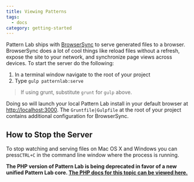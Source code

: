 ```yaml
---
title: Viewing Patterns
tags:
  - docs
category: getting-started
---
```


Pattern Lab ships with [BrowserSync](https://www.browsersync.io/) to serve generated files to a browser. BrowserSync does a lot of cool things like reload files without a refresh, expose the site to your network, and synchronize page views across devices. To start the server do the following:

1. In a terminal window navigate to the root of your project
2. Type `gulp patternlab:serve`

> If using grunt, substitute `grunt` for `gulp` above.

Doing so will launch your local Pattern Lab install in your default browser at <a href="http://localhost:3000">http://localhost:3000</a>. The `Gruntfile|Gulpfile` at the root of your project contains additional configuration for BrowserSync.

## How to Stop the Server

To stop watching and serving files on Mac OS X and Windows you can press`CTRL+C` in the command line window where the process is running.

<strong>The PHP version of Pattern Lab is being deprecated in favor of a new unified Pattern Lab core. <a href='./php/viewing-patterns'>The PHP docs for this topic can be viewed here.</a></strong>
